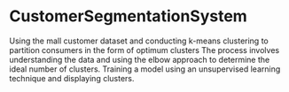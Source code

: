 # CustomerSegmentationSystem
Using the mall customer dataset and conducting k-means clustering to partition consumers in the form of optimum clusters 
The process involves understanding the data and using the elbow approach to determine the ideal number of clusters.
Training a model using an unsupervised learning technique and displaying clusters.
